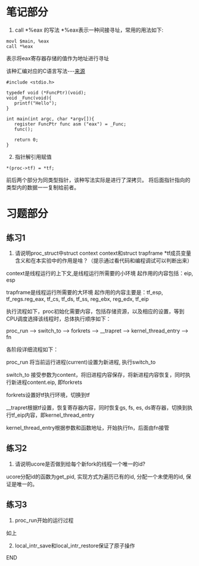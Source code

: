 # 笔记部分

1. call *%eax 的写法
  *%eax表示一种间接寻址，常用的用法如下:
  ```
  movl $main, %eax
  call *%eax
  ```
  表示将eax寄存器存储的值作为地址进行寻址

  该种汇编对应的C语言写法---[来源](https://stackoverflow.com/questions/21324087/what-c-code-would-compile-to-something-like-call-eax)

  ```
  #include <stdio.h>

  typedef void (*FuncPtr)(void);
  void _Func(void){
     printf("Hello");
  }

  int main(int argc, char *argv[]){
     register FuncPtr func asm ("eax") = _Func;
     func();

     return 0;
  }
  ```

2. 指针解引用赋值

  ```
  *(proc->tf) = *tf;
  ```

  前后两个部分为同类型指针，该种写法实际是进行了深拷贝。
  将后面指针指向的类型内的数据一一复制给前者。

# 习题部分

## 练习1

1. 请说明proc_struct中struct context context和struct trapframe *tf成员变量含义和在本实验中的作用是啥？（提示通过看代码和编程调试可以判断出来）

  context是线程运行的上下文,是线程运行所需要的小环境
  起作用的内容包括：eip, esp

  trapframe是线程运行所需要的大环境
  起作用的内容主要是：tf_esp, tf_regs.reg_eax, tf_cs, tf_ds, tf_ss, reg_ebx, reg_edx, tf_eip

  执行流程如下，proc初始化需要内容，包括存储资源，以及相应的设置，等到CPU调度选择该线程时，总体执行顺序如下：

  proc_run --> switch_to --> forkrets --> __trapret --> kernel_thread_entry --> fn


  各阶段详细流程如下：

  proc_run 将当前运行进程(current)设置为新进程, 执行switch_to

  switch_to 接受参数为content，将旧进程内容保存，将新进程内容恢复，同时执行新进程content.eip, 即forkrets

  forkrets设置好tf执行环境，切换到tf

  __trapret根据tf设置，恢复寄存器内容，同时恢复gs, fs, es, ds寄存器，切换到执行tf_eip内容，即kernel_thread_entry

  kernel_thread_entry根据参数和函数地址，开始执行fn，后面由fn接管



## 练习2

1. 请说明ucore是否做到给每个新fork的线程一个唯一的id?

  ucore分配id的函数为get_pid, 实现方式为遍历已有的id, 分配一个未使用的id, 保证是唯一的。

## 练习3

1. proc_run开始的运行过程

  如上

2. local_intr_save和local_intr_restore保证了原子操作





























END
